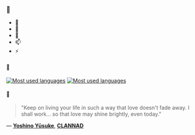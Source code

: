 ### 👋

- 🔭
- 🌱
- 💬
- 📫
- ⚡

#### 🧏

[![Most used languages](https://github-readme-stats-aynah.vercel.app/api/top-langs/?username=aynh&theme=solarized-dark&langs_count=6&layout=compact&hide_title=true)](https://github.com/anuraghazra/github-readme-stats#gh-dark-mode-only)
[![Most used languages](https://github-readme-stats-aynah.vercel.app/api/top-langs/?username=aynh&theme=solarized-light&langs_count=6&layout=compact&hide_title=true)](https://github.com/anuraghazra/github-readme-stats#gh-light-mode-only)

#### 💬

> "Keep on living your life in such a way that love doesn't fade away. I shall work... so that love may shine brightly, even today."

&mdash; [**Yoshino Yūsuke**](https://myanimelist.net/character.php?q=Yoshino%20Y%C5%ABsuke&cat=character), [**CLANNAD**](https://myanimelist.net/search/all?q=CLANNAD&cat=all)
